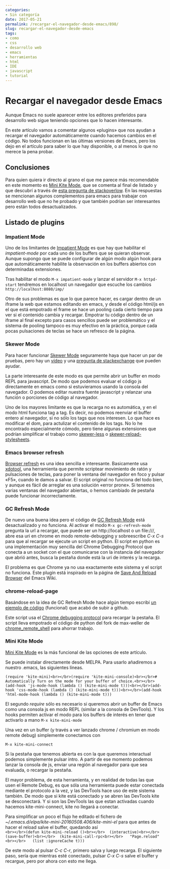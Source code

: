 ```yaml
---
categories:
- Sin categoría
date: 2017-05-21
permalink: /recargar-el-navegador-desde-emacs/898/
slug: recargar-el-navegador-desde-emacs
tags:
- como
- css
- desarrollo web
- emacs
- herramientas
- html
- IDE
- javascript
- tutorial
---
```


# Recargar el navegador desde Emacs

Aunque Emacs no suele aparecer entre los editores preferidos para desarrollo web sigue teniendo opciones que lo hacen interesante.

En este artículo vamos a comentar algunos «plugins» que nos ayudan a recargar el navegador automáticamente cuando hacemos cambios en el código. No todos funcionan en las últimas versiones de Emacs, pero los dejo en el artículo para saber lo que hay disponible, o al menos lo que no merece la pena probar.

## Conclusiones

Para quien quiera ir directo al grano el que me parece más recomendable en este momento es [Mini Kite Mode](https://github.com/tungd/kite-mini.el), que se comenta al final de listado y que descubrí a través de [esta pregunta de stackoverlow](https://stackoverflow.com/questions/22192164/remote-controlling-chrome-chromium-browser-from-emacs). En las respuestas se mencionan algunos complementos para emacs para trabajar con desarrollo web que no he probado y que también podrían ser interesantes pero están todos desactualizados.

## Listado de plugins

### Impatient Mode

Uno de los limitantes de [Impatient Mode](https://github.com/netguy204/imp.el) es que hay que habilitar el *impatient-mode* por cada uno de los buffers que se quieran observar. Aunque supongo que se puede configurar de algún modo algún hook para que automáticamente habilite la observación en los buffers abiertos con determinadas extensiones.

Tras habilitar el modo `M-x impatient-mode` y lanzar el servidor `M-x httpd-start` tendremos en localhost un navegador que escuche los cambios `http://localhost:8080/imp/`

Otro de sus problemas es que lo que parece hacer, es cargar dentro de un iframe la web que estamos editando en emacs, y desde el código html/js en el que está empotrado el frame se hace un pooling cada cierto tiempo para ver si el contenido cambia y recargar. Empotrar tu código dentro de un iframe al final excepto para casos sencillos puede ser problemático y el sistema de pooling tampoco es muy efectivo en la práctica, porque cada pocas pulsaciones de teclas se hace un refresco de la página.

### Skewer Mode

Para hacer funcionar [Skewer Mode](https://github.com/skeeto/skewer-mode) seguramente haya que hacer un par de pruebas, pero hay un [vídeo](https://www.youtube.com/watch?v=VEcobuYr5wg) y una [pregunta de stackexchange](https://emacs.stackexchange.com/questions/2376/how-to-use-skewer-mode) que pueden ayudar.

La parte interesante de este modo es que permite abrir un buffer en modo REPL para javascript. De modo que podemos evaluar el código js directamente en emacs como si estuvieramos usando la consola del navegador. O podemos editar nuestra fuente javascript y relanzar una función o porciones de código al navegador.

Uno de los mayores limitante es que la recarga no es automática, y en el modo html funciona tag a tag. Es decir, no podemos reenviar el buffer entero al navegador, si no sólo los tags que nos interesen. Lo que hace es modificar el dom, para actulizar el contenido de los tags. No lo he encontrado especialmente cómodo, pero tiene algunas extensiones que podrían simplificar el trabajo como [skewer-less](https://github.com/purcell/skewer-less) o [skewer-reload-stylesheets](https://github.com/NateEag/skewer-reload-stylesheets).

### Emacs browser refresh

[Browser refresh](https://github.com/syohex/emacs-browser-refresh) es una idea sencilla e interesante. Basicamente usa [xdotool](http://semicomplete.com/projects/xdotool), una herramienta que permite scriptear movimiento de ratón y pulsaciones de teclas, para poner la ventana del navegador en foco y pulsar «F5», cuando le damos a salvar. El script original no funciona del todo bien, y aunque es fácil de arreglar es una solución «error prone». Si tenemos varias ventanas del navegador abiertas, o hemos cambiado de pestaña puede funcionar incorrectamente.

### GC Refresh Mode

De nuevo una buena idea pero el código de [GC Refresh Mode](https://github.com/Unitech/gc-refresh-mode) está desactualizado y no funciona. Al activar el modo `M-x gc-refresh-mode` pregunta la url a recargar, que puede ser un http://localhost o un file:///, abre esa uri en chrome en modo remote-debugging y sobreescribe *C-x C-s* para que al recargar se ejecute un script en python. El script en python es una implementación muy sencilla del Chrome Debugging Protocol que conecta a un socket con el que comunicarse con la instancia del navegador que abrió antes, busca la pestaña donde está la uri de interés y la recarga.

El problema es que Chrome ya no usa exactamente este sistema y el script no funciona. Este plugin está inspirado en la página de [Save And Reload Browser](https://www.emacswiki.org/emacs/SaveAndReloadBrowser) del Emacs Wiki.

### chrome-reload-page

Basándose en la idea de GC Refresh Mode hace algún tiempo escribí [un ejemplo de código](https://github.com/fpuga/trangalladas/tree/master/emacs/chrome-reload-page) (funcional) que acabó de subir a github.

Este script usa el [Chrome debugging protocol](https://developer.chrome.com/devtools/docs/integrating) para recargar la pestaña. El script lleva empotrado el código de python del fork de max-weller de [chrome\_remote\_shell](https://github.com/max-weller/chrome_remote_shell) para ahorrar trabajo.

### Mini Kite Mode

[Mini Kite Mode](https://github.com/tungd/kite-mini.el) es la más funcional de las opciones de este artículo.

Se puede instalar directamente desde MELPA. Para usarlo añadiremos a nuestro .emacs, las siguientes líneas.

`(require 'kite-mini)<br></br>(require 'kite-mini-console)<br></br># Automatically Turn on the mode for your buffer of choice.<br></br>(add-hook 'js-mode-hook (lambda () (kite-mini-mode t)))<br></br>(add-hook 'css-mode-hook (lambda () (kite-mini-mode t)))<br></br>(add-hook 'html-mode-hook (lambda () (kite-mini-mode t)))`

El segundo *require* sólo es necesario si queremos abrir un buffer de Emacs como una consola js en modo REPL (similar a la consola de DevTools). Y los hooks permiten activar el modo para los buffers de interés en tener que activarlo a mano `M-x kite-mini-mode`

Una vez en un buffer (y través a ver lanzado chrome / chromium en modo remote debug) simplemente conectamos con

`M-x kite-mini-connect`

Si la pestaña que tenemos abierta es con la que queremos interactual podemos simplemente pulsar intro. A partir de ese momento podemos lanzar la consola de js, enviar una región al navegador para que sea evaluada, o recargar la pestaña.

El mayor problema, de esta herramienta, y en realidad de todas las que usen el Remote Debug, es que sóla una herramienta puede estar conectada mediante el protocolo a la vez, y las DevTools hace uso de este sistema también. De modo que si kite está conectado y se abren las DevTools kite se desconectará. Y si son las DevTools las que estan activadas cuando hacemos kite-mini-connect, kite no llegará a conectar.

Para simplificar un poco el flujo he editado el fichero de *~/.emacs.d/elpa/kite-mini-20160508.406/kite-mini-el* para que antes de hacer el reload salve el buffer, quedando así  
`<br></br>(defun kite-mini-reload ()<br></br>  (interactive)<br></br>  (save-buffer)<br></br>  (kite-mini-call-rpc<br></br>   "Page.reload"<br></br>   (list :ignoreCache t)))`

De este modo al pulsar *C-c C-r*, primero salva y luego recarga. El siguiente paso, sería que mientras esté conectado, pulsar *C-x C-s* salve el buffer y recargue, pero por ahora con esto me llega.